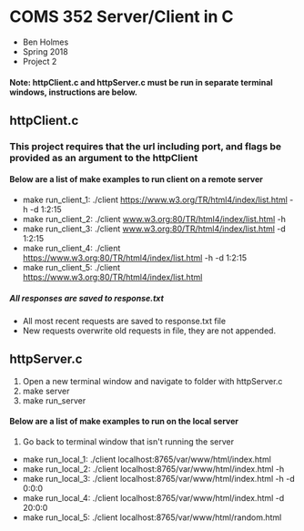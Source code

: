 # COMS 352 Server/Client in C
 * Ben Holmes
 * Spring 2018
 * Project 2

#### Note: httpClient.c and httpServer.c must be run in separate terminal windows, instructions are below. 

## httpClient.c

### This project requires that the url including port, and flags be provided as an argument to the httpClient

#### Below are a list of make examples to run client on a remote server

 * make run_client_1:
		./client https://www.w3.org/TR/html4/index/list.html -h -d 1:2:15 
 * make run_client_2:
		./client www.w3.org:80/TR/html4/index/list.html -h
 * make run_client_3: 
		./client www.w3.org:80/TR/html4/index/list.html -d 1:2:15
 * make run_client_4: 
		./client https://www.w3.org:80/TR/html4/index/list.html -h -d 1:2:15
 * make run_client_5:
		./client https://www.w3.org:80/TR/html4/index/list.html


##### All responses are saved to response.txt
 * All most recent requests are saved to response.txt file
 * New requests overwrite old requests in file, they are not appended. 


## httpServer.c

 1. Open a new terminal window and navigate to folder with httpServer.c
 2. make server
 3. make run_server

#### Below are a list of make examples to run on the local server 
 
 1. Go back to terminal window that isn't running the server

 * make run_local_1: 
 			./client localhost:8765/var/www/html/index.html
 * make run_local_2:
			./client localhost:8765/var/www/html/index.html -h
 * make run_local_3:
			./client localhost:8765/var/www/html/index.html -h -d 0:0:0
 * make run_local_4:
			./client localhost:8765/var/www/html/index.html -d 20:0:0
 * make run_local_5:
			./client localhost:8765/var/www/html/random.html 